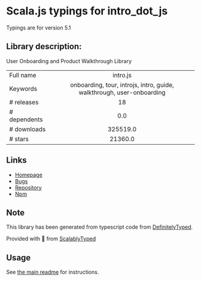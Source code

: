 
# Scala.js typings for intro_dot_js

Typings are for version 5.1

## Library description:
User Onboarding and Product Walkthrough Library

|                    |                 |
| ------------------ | :-------------: |
| Full name          | intro.js |
| Keywords           | onboarding, tour, introjs, intro, guide, walkthrough, user-onboarding |
| # releases         | 18 |
| # dependents       | 0.0 |
| # downloads        | 325519.0 |
| # stars            | 21360.0 |

## Links
- [Homepage](https://introjs.com)
- [Bugs](https://github.com/usablica/intro.js/issues)
- [Repository](https://github.com/usablica/intro.js)
- [Npm](https://www.npmjs.com/package/intro.js)
    


## Note
This library has been generated from typescript code from [DefinitelyTyped](https://definitelytyped.org).

Provided with :purple_heart: from [ScalablyTyped](https://github.com/oyvindberg/ScalablyTyped)

## Usage
See [the main readme](../../readme.md) for instructions.


